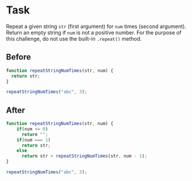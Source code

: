 # Task

Repeat a given string `str` (first argument) for `num` times (second argument). Return an empty string if `num` is not a positive number. For the purpose of this challenge, do not use the built-in `.repeat()` method.

 ## Before

```javascript
function repeatStringNumTimes(str, num) {
  return str;
}

repeatStringNumTimes("abc", 3);
```

## After

```javascript
function repeatStringNumTimes(str, num) {
    if(num <= 0) 
      return "";
    if(num === 1) 
      return str;
    else 
      return str + repeatStringNumTimes(str, num - 1);
}

repeatStringNumTimes("abc", 3);
```
